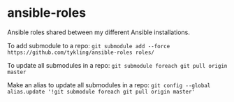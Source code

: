 # ansible-roles
Ansible roles shared between my different Ansible installations.

To add submodule to a repo:
```git submodule add --force https://github.com/tykling/ansible-roles roles/```

To update all submodules in a repo:
```git submodule foreach git pull origin master```

Make an alias to update all submodules in a repo:
```git config --global alias.update '!git submodule foreach git pull origin master'```

